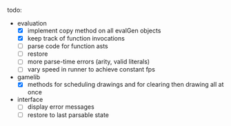 todo:

* evaluation
  - [x] implement copy method on all evalGen objects
  - [x] keep track of function invocations
  - [ ] parse code for function asts
  - [ ] restore 
  - [ ] more parse-time errors (arity, valid literals)
  - [ ] vary speed in runner to achieve constant fps

* gamelib
  - [x] methods for scheduling drawings and for clearing then drawing all at once

* interface
  - [ ] display error messages
  - [ ] restore to last parsable state
